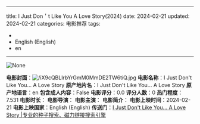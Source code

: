 
---
title: I Just Don＇t Like You A Love Story(2024)
date: 2024-02-21
updated: 2024-02-21
categories: 电影推荐
tags:

- 
- English (English)
- en
---

<img src="https://image.tmdb.org/t/p/originalNone" alt="None" title="None">

**电影封面**：<img src="https://image.tmdb.org/t/p/w200/iX9cQBLlrbYrGmM0MmDE2TW6tiQ.jpg" alt="/iX9cQBLlrbYrGmM0MmDE2TW6tiQ.jpg" title="/iX9cQBLlrbYrGmM0MmDE2TW6tiQ.jpg">
**电影名称**：I Just Don't Like You... A Love Story
**原产地片名**：I Just Don't Like You... A Love Story
**原产地语言**：en
**包含成人内容**：False
**电影评分**：0.0
**评分人数**：0
**热门程度**：7.531
**电影时长**：
**电影导演**：
**电影主演**：
**电影简介**：
**电影上映时间**：2024-02-21
**电影上映国家**：English (English)
**传送门**：[I Just Don't Like You... A Love Story |专业的种子搜索、磁力链接搜索引擎](https://movie.amd794.com:2083/?search=I%20Just%20Don%27t%20Like%20You...%20A%20Love%20Story&ordering=&mode=match_phrase&page_size=10&page=1)

